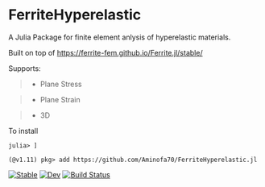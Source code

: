 # FerriteHyperelastic

A Julia Package for finite element anlysis of hyperelastic materials.

Built on top of https://ferrite-fem.github.io/Ferrite.jl/stable/

Supports:

> * Plane Stress

> * Plane Strain

> * 3D

To install

```
julia> ]

(@v1.11) pkg> add https://github.com/Aminofa70/FerriteHyperelastic.jl
````

[![Stable](https://img.shields.io/badge/docs-stable-blue.svg)](https://Aminofa70.github.io/FerriteHyperelastic.jl/stable/)
[![Dev](https://img.shields.io/badge/docs-dev-blue.svg)](https://Aminofa70.github.io/FerriteHyperelastic.jl/dev/)
[![Build Status](https://github.com/Aminofa70/FerriteHyperelastic.jl/actions/workflows/CI.yml/badge.svg?branch=main)](https://github.com/Aminofa70/FerriteHyperelastic.jl/actions/workflows/CI.yml?query=branch%3Amain)